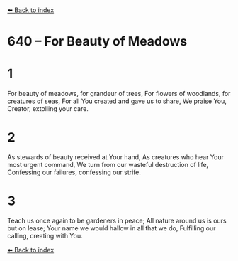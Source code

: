 [⬅️ Back to index](../README.md)

# 640 – For Beauty of Meadows


# 1
For beauty of meadows, for grandeur of trees,
For flowers of woodlands, for creatures of seas,
For all You created and gave us to share,
We praise You,
Creator, extolling your care.

# 2
As stewards of beauty received at Your hand,
As creatures who hear Your most urgent command,
We turn from our wasteful destruction of life,
Confessing our failures, confessing our strife.

# 3
Teach us once again to be gardeners in peace;
All nature around us is ours but on lease;
Your name we would hallow in all that we do,
Fulfilling our calling, creating with You.

[⬅️ Back to index](../README.md)
